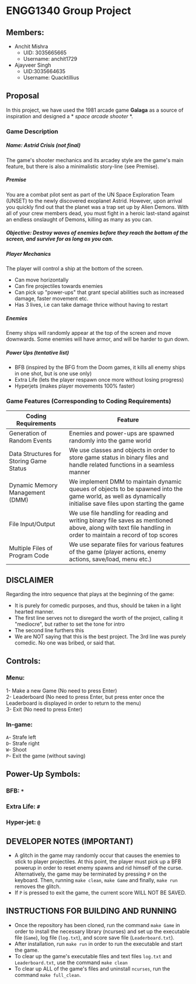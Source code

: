 # ENGG1340 Group Project

## Members:

- Anchit Mishra 
  - UID: 3035665665 
  - Username: anchit1729 
- Ajayveer Singh 
  - UID:3035664635 
  - Username: Quacktillius

## Proposal

In this project, we have used the 1981 arcade game **Galaga** as a source of inspiration and designed a * *space arcade shooter* *.

### Game Description
##### Name: Astrid Crisis (not final)
The game's shooter mechanics and its arcadey style are the game's main feature, but there is also a minimalistic story-line (see Premise).

##### Premise
You are a combat pilot sent as part of the UN Space Exploration Team (UNSET) to the newly discovered exoplanet Astrid. However, upon arrival you quickly find out that the planet was a trap set up by Alien Demons. With all of your crew members dead, you must fight in a heroic last-stand against an endless onslaught of Demons, killing as many as you can.

##### Objective: Destroy waves of enemies before they reach the bottom of the screen, and survive for as long as you can.

##### Player Mechanics
The player will control a ship at the bottom of the screen.
* Can move horizontally
* Can fire projectiles towards enemies
* Can pick up "power-ups" that grant special abilities such as increased damage, faster movement etc.
* Has 3 lives, i.e can take damage thrice without having to restart

##### Enemies
Enemy ships will randomly appear at the top of the screen and move downwards.
Some enemies will have armor, and will be harder to gun down.

##### Power Ups (tentative list)
* BFB (inspired by the BFG from the Doom games, it kills all enemy ships in one shot, but is one use only)
* Extra Life (lets the player respawn once more without losing progress)
* Hyperjets (makes player movements 100% faster)

### Game Features (Corresponding to Coding Requirements)

| Coding Requirements                      | Feature                                                                                                    |
| ---------------------------------------- | ---------------------------------------------------------------------------------------------------------- |
| Generation of Random Events              | Enemies and power-ups are spawned randomly into the game world                              |                               
| Data Structures for Storing Game Status  | We use classes and objects in order to store game status in binary files and handle related functions in a seamless manner                               |
| Dynamic Memory Management (DMM)          | We implement DMM to maintain dynamic queues of objects to be spawned into the game world, as well as dynamically initialise save files upon starting the game            |
| File Input/Output                        | We use file handling for reading and writing binary file saves as mentioned above, along with text file handling in order to maintain a record of top scores                     |
| Multiple Files of Program Code           | We use separate files for various features of the game (player actions, enemy actions, save/load, menu etc.)       |

## DISCLAIMER
Regarding the intro sequence that plays at the beginning of the game:
* It is purely for comedic purposes, and thus, should be taken in a light hearted manner.
* The first line serves not to disregard the worth of the project, calling it "mediocre", but rather to set the tone for intro
* The second line furthers this
* We are NOT saying that this is the best project. The 3rd line was purely comedic. No one was bribed, or said that.

## Controls:
### Menu:
1- Make a new Game (No need to press Enter)  
2- Leaderboard (No need to press Enter, but press enter once the Leaderboard is displayed in order to return to the menu)   
3- Exit (No need to press Enter)  

### In-game:
`A`- Strafe left  
`D`- Strafe right  
`W`- Shoot  
`P`- Exit the game (without saving)

## Power-Up Symbols:
### BFB: `*`
### Extra Life: `#`
### Hyper-jet: `@`

## DEVELOPER NOTES (IMPORTANT)
* A glitch in the game may randomly occur that causes the enemies to stick to player projectiles. At this point, the player must pick up a BFB powerup in order to reset enemy spawns and rid himself of the curse. Alternatively, the game may be terminated by pressing `P` on the keyboard. Then, running `make clean`, `make Game` and finally, `make run` removes the glitch.
* If `P` is pressed to exit the game, the current score WILL NOT BE SAVED.

## INSTRUCTIONS FOR BUILDING AND RUNNING 
* Once the repository has been cloned, run the command `make Game` in order to install the necessary library (ncurses) and set up the executable file (`Game`), log file (`log.txt`), and score save file (`Leaderboard.txt`).
* After installation, run `make run` in order to run the executable and start the game.
* To clear up the game's executable files and text files `log.txt` and `Leaderboard.txt`, use the command `make clean`
* To clear up ALL of the game's files and uninstall `ncurses`, run the command `make full_clean`.
